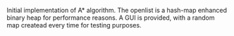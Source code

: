 Initial implementation of A* algorithm. The openlist is a hash-map enhanced binary heap for performance reasons. A GUI is provided, with a random map createad every time for testing purposes.